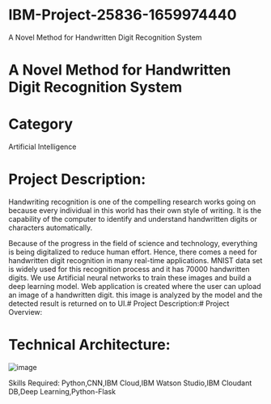 # IBM-Project-25836-1659974440
A Novel Method for Handwritten Digit Recognition System
# A Novel Method for Handwritten Digit Recognition System

# Category
Artificial Intelligence
# Project Description:

Handwriting recognition is one of the compelling research works going on because every individual in this world has their own style of writing.
It is the capability of the computer to identify and understand handwritten digits or characters automatically.

Because of the progress in the field of science and technology, everything is being digitalized to reduce human effort. 
Hence, there comes a need for handwritten digit recognition in many real-time applications. 
MNIST data set is widely used for this recognition process and it has 70000 handwritten digits. 
We use Artificial neural networks to train these images and build a deep learning model. 
Web application is created where the user can upload an image of a handwritten digit. 
this image is analyzed by the model and the detected result is returned on to UI.# Project Description:# Project Overview:

# Technical Architecture:

![image](https://user-images.githubusercontent.com/104055809/202850278-c5302fd8-896c-4e1a-b7ce-ad29df2be6c6.png)


Skills Required:
Python,CNN,IBM Cloud,IBM Watson Studio,IBM Cloudant DB,Deep Learning,Python-Flask
